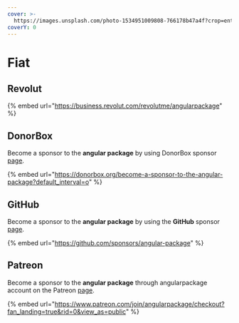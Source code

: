 ```yaml
---
cover: >-
  https://images.unsplash.com/photo-1534951009808-766178b47a4f?crop=entropy&cs=srgb&fm=jpg&ixid=MnwxOTcwMjR8MHwxfHNlYXJjaHwxfHxjZW50fGVufDB8fHx8MTY0MjUyMTQ1NQ&ixlib=rb-1.2.1&q=85
coverY: 0
---
```


# Fiat

## Revolut

{% embed url="https://business.revolut.com/revolutme/angularpackage" %}

## DonorBox

Become a sponsor to the **angular package** by using DonorBox sponsor [page](https://donorbox.org/become-a-sponsor-to-the-angular-package?default\_interval=o).

{% embed url="https://donorbox.org/become-a-sponsor-to-the-angular-package?default_interval=o" %}

## GitHub

Become a sponsor to the **angular package** by using the **GitHub** sponsor [page](https://github.com/sponsors/angular-package).

{% embed url="https://github.com/sponsors/angular-package" %}

## Patreon

Become a sponsor to the **angular package** through angularpackage account on the Patreon [page](https://www.patreon.com/angularpackage).

{% embed url="https://www.patreon.com/join/angularpackage/checkout?fan_landing=true&rid=0&view_as=public" %}
